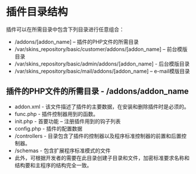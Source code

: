 插件目录结构
===================================

插件可以在所需目录中包含下列目录进行任意组合：

* /addons/[addon_name] – 插件的PHP文件的所需目录
* /var/skins_repository/basic/customer/addons/[addon_name] – 前台模版目录
* /var/skins_repository/basic/admin/addons/[addon_name] - 后台模版目录
* /var/skins_repository/basic/mail/addons/[addon_name] – e-mail模版目录

## 插件的PHP文件的所需目录 - /addons/addon_name

* addon.xml - 该文件描述了插件的主要数据，在安装和删除插件时是必须的。
* func.php - 插件控制器用到的函数。
* init.php - 首要功能 – 注册插件用到的钩子列表
* config.php - 插件的配置数据
* /controllers - 目录包含了插件的控制器以及程序标准控制器的前置和后置控制器。
* /schemas - 包含扩展程序标准模式的文件
* 此外，可根据开发者的需要在此目录创建子目录和文件，加密标准要求名称和结构要和主程序的结构完全一致。
